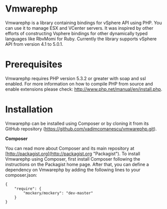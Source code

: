 Vmwarephp
========
Vmwarephp is a library containing bindings for vSphere API using PHP. You can
use it to manage ESX and VCenter servers. It was inspired by other efforts of
constructing Vsphere bindings for other dynamically typed languages like RbvMomi
for Ruby. Currently the library supports vSphere API from version 4.1 to 5.0.1.

Prerequisites
========
Vmwarephp requires PHP version 5.3.2 or greater with soap and ssl enabled. For more
information on how to compile PHP from source and enable extensions please check: http://www.php.net/manual/en/install.php.

Installation
========

Vmwarephp can be installed using Composer or by cloning it from its GitHub repository (https://github.com/vadimcomanescu/vmwarephp.git).

**Composer**

You can read more about Composer and its main repository at
[http://packagist.org](http://packagist.org "Packagist"). To install
Vmwarephp using Composer, first install Composer following the instructions on the
Packagist home page. After that, you can define a dependency on Vmwarephp by adding
the following lines to your composer.json:

    {
        "require": {
            "mockery/mockery": "dev-master"
        }
    }